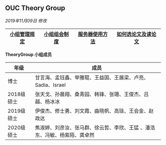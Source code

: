 




## OUC Theory Group 

*2019年11月09日 修改*

|[小组管理规定](https://github.com/OUCTheoryGroup/TheoryGroup/blob/master/GroupRules.md)|[小组组会制度](https://github.com/OUCTheoryGroup/TheoryGroup/blob/master/MeetingRules.md)|[服务器使用方法](https://github.com/OUCTheoryGroup/TheoryGroup/blob/master/ServiceGuide.md)|[如何选论文及读论文](https://github.com/OUCTheoryGroup/TheoryGroup/blob/master/PaperReading.md)
|:-:|:-:|:-:|:-:|

**TheoryGroup 小组成员**

| 年级    | 成员 |
|----|----|
| 博士 | 甘言海、孟钰鑫、举雅辊、王益国、王展梁、卢亮、Sadia、Israel |
| 2018级硕士 | 张天戈、孙晨翔、桑青园、韩锋、张珊、王俊杰、吕越、杨冰冰 |
| 2019级硕士 | 伊俊杰、修士勇、刘文霞、曲晓帆、高琰、王会金、赵政达 |
| 2020级硕士 | 焦淑婷、刘彦汝、张马群、徐云哲、李欣、王猛 、潘浩东、冯敏、杨紫陌、龚卓然 |
